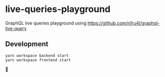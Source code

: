 # live-queries-playground

GraphQL live queries playground using https://github.com/n1ru4l/graphql-live-query

## Development

```
yarn workspace backend start
yarn workspace frontend start
```

🚀
